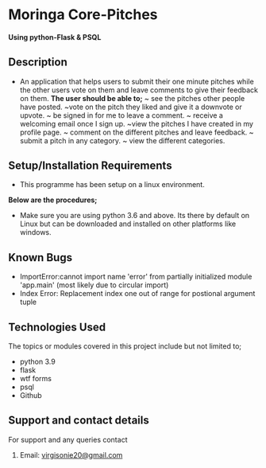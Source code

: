 <!--headings-->

# Moringa Core-Pitches

#### Using python-Flask & PSQL

## Description

* An application that helps users to submit their one minute pitches while the other users vote on them and leave comments to give their feedback on them.
**The user should be able to;**
~ see the pitches other people have posted.
~vote on the pitch they liked and give it a downvote or upvote.
~ be signed in for me to leave a comment.
~ receive a welcoming email once I sign up.
~view the pitches I have created in my profile page.
~ comment on the different pitches and leave feedback.
~  submit a pitch in any category.
~ view the different categories.


## Setup/Installation Requirements

* This programme has been setup on a linux environment.

**Below are the procedures;**
+  Make sure you are using python 3.6 and above. 
Its there by default on Linux but can be downloaded and installed on other platforms like windows.

## Known Bugs

* ImportError:cannot import name 'error' from partially initialized module 'app.main' (most likely due to circular import)
* Index Error: Replacement index one out of range for postional argument tuple

## Technologies Used

The topics or modules covered in this project include but not limited to;

* python 3.9
* flask
* wtf forms
* psql
* Github

## Support and contact details

For support and any queries contact

1. Email: virgisonie20@gmail.com

